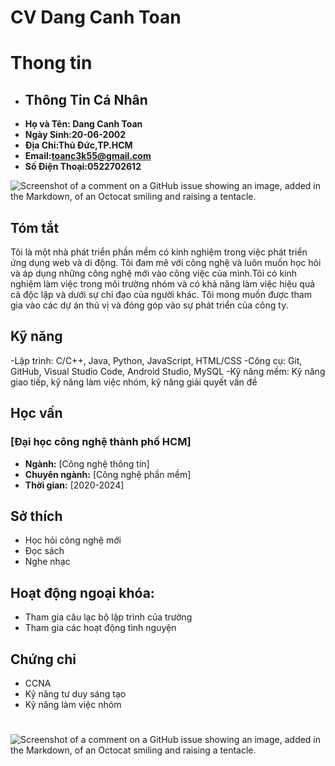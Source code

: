 
# CV Dang Canh Toan
# Thong tin
- ## Thông Tin Cá Nhân
- **Họ và Tên: Dang Canh Toan**
- **Ngày Sinh:20-06-2002**
- **Địa Chỉ:Thủ Đức,TP.HCM**
- **Email:toanc3k55@gmail.com**
- **Số Điện Thoại:0522702612** 

![Screenshot of a comment on a GitHub issue showing an image, added in the Markdown, of an Octocat smiling and raising a tentacle.](https://i.pinimg.com/564x/32/76/ca/3276ca49f8b252d4e1ef1167f5753110.jpg)   
## Tóm tắt
Tôi là một nhà phát triển phần mềm có kinh nghiệm trong việc phát triển ứng dụng web và di động. Tôi đam mê với công nghệ và luôn muốn học hỏi và áp dụng những công nghệ mới vào công việc của mình.Tôi có kinh nghiệm làm việc trong môi trường nhóm và có khả năng làm việc hiệu quả cả độc lập và dưới sự chỉ đạo của người khác. Tôi mong muốn được tham gia vào các dự án thú vị và đóng góp vào sự phát triển của công ty.

## Kỹ năng
-Lập trình: C/C++, Java, Python, JavaScript, HTML/CSS
-Công cụ: Git, GitHub, Visual Studio Code, Android Studio, MySQL
-Kỹ năng mềm: Kỹ năng giao tiếp, kỹ năng làm việc nhóm, kỹ năng giải quyết vấn đề

## Học vấn
### [Đại học công nghệ thành phố HCM]
- **Ngành:** [Công nghệ thông tin]
- **Chuyên ngành:** [Công nghệ phần mềm]
- **Thời gian:** [2020-2024]
## Sở thích
- Học hỏi công nghệ mới
- Đọc sách 
- Nghe nhạc

## Hoạt động ngoại khóa:
- Tham gia câu lạc bộ lập trình của trường
- Tham gia các hoạt động tình nguyện

## Chứng chỉ
- CCNA
- Kỹ năng tư duy sáng tạo
- Kỹ năng làm việc nhóm
#
![Screenshot of a comment on a GitHub issue showing an image, added in the Markdown, of an Octocat smiling and raising a tentacle.](https://i.pinimg.com/564x/b4/23/cf/b423cfc87f88e915c5b26adbf13737c2.jpg)
